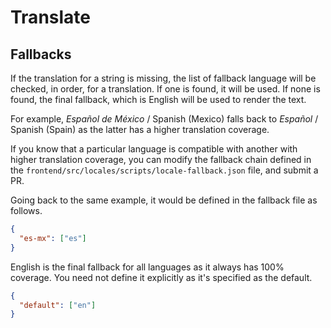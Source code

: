 # Translate

## Fallbacks

If the translation for a string is missing, the list of fallback language will
be checked, in order, for a translation. If one is found, it will be used. If
none is found, the final fallback, which is English will be used to render the
text.

For example, _Español de México_ / Spanish (Mexico) falls back to _Español_ /
Spanish (Spain) as the latter has a higher translation coverage.

If you know that a particular language is compatible with another with higher
translation coverage, you can modify the fallback chain defined in the
`frontend/src/locales/scripts/locale-fallback.json` file, and submit a PR.

Going back to the same example, it would be defined in the fallback file as
follows.

```json
{
  "es-mx": ["es"]
}
```

English is the final fallback for all languages as it always has 100% coverage.
You need not define it explicitly as it's specified as the default.

```json
{
  "default": ["en"]
}
```
